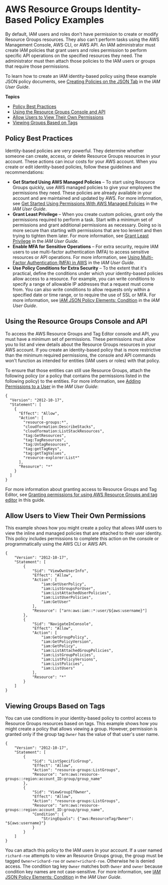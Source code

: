 # AWS Resource Groups Identity\-Based Policy Examples<a name="security_iam_id-based-policy-examples"></a>

By default, IAM users and roles don't have permission to create or modify Resource Groups resources\. They also can't perform tasks using the AWS Management Console, AWS CLI, or AWS API\. An IAM administrator must create IAM policies that grant users and roles permission to perform specific API operations on the specified resources they need\. The administrator must then attach those policies to the IAM users or groups that require those permissions\.

To learn how to create an IAM identity\-based policy using these example JSON policy documents, see [Creating Policies on the JSON Tab](https://docs.aws.amazon.com/IAM/latest/UserGuide/access_policies_create.html#access_policies_create-json-editor) in the *IAM User Guide*\.

**Topics**
+ [Policy Best Practices](#security_iam_policy-best-practices)
+ [Using the Resource Groups Console and API](#security_iam_policy-examples-console)
+ [Allow Users to View Their Own Permissions](#security_iam_policy-examples-own-permissions)
+ [Viewing Groups Based on Tags](#security_iam_policy-examples-view-tags)

## Policy Best Practices<a name="security_iam_policy-best-practices"></a>

Identity\-based policies are very powerful\. They determine whether someone can create, access, or delete Resource Groups resources in your account\. These actions can incur costs for your AWS account\. When you create or edit identity\-based policies, follow these guidelines and recommendations:
+ **Get Started Using AWS Managed Policies** – To start using Resource Groups quickly, use AWS managed policies to give your employees the permissions they need\. These policies are already available in your account and are maintained and updated by AWS\. For more information, see [Get Started Using Permissions With AWS Managed Policies](https://docs.aws.amazon.com/IAM/latest/UserGuide/best-practices.html#bp-use-aws-defined-policies) in the *IAM User Guide*\.
+ **Grant Least Privilege** – When you create custom policies, grant only the permissions required to perform a task\. Start with a minimum set of permissions and grant additional permissions as necessary\. Doing so is more secure than starting with permissions that are too lenient and then trying to tighten them later\. For more information, see [Grant Least Privilege](https://docs.aws.amazon.com/IAM/latest/UserGuide/best-practices.html#grant-least-privilege) in the *IAM User Guide*\.
+ **Enable MFA for Sensitive Operations** – For extra security, require IAM users to use multi\-factor authentication \(MFA\) to access sensitive resources or API operations\. For more information, see [Using Multi\-Factor Authentication \(MFA\) in AWS](https://docs.aws.amazon.com/IAM/latest/UserGuide/id_credentials_mfa.html) in the *IAM User Guide*\.
+ **Use Policy Conditions for Extra Security** – To the extent that it's practical, define the conditions under which your identity\-based policies allow access to a resource\. For example, you can write conditions to specify a range of allowable IP addresses that a request must come from\. You can also write conditions to allow requests only within a specified date or time range, or to require the use of SSL or MFA\. For more information, see [IAM JSON Policy Elements: Condition](https://docs.aws.amazon.com/IAM/latest/UserGuide/reference_policies_elements_condition.html) in the *IAM User Guide*\.

## Using the Resource Groups Console and API<a name="security_iam_policy-examples-console"></a>

To access the AWS Resource Groups and Tag Editor console and API, you must have a minimum set of permissions\. These permissions must allow you to list and view details about the Resource Groups resources in your AWS account\. If you create an identity\-based policy that is more restrictive than the minimum required permissions, the console and API commands won't function as intended for entities \(IAM users or roles\) with that policy\.

To ensure that those entities can still use Resource Groups, attach the following policy \(or a policy that contains the permissions listed in the following policy\) to the entities\. For more information, see [Adding Permissions to a User](https://docs.aws.amazon.com/IAM/latest/UserGuide/id_users_change-permissions.html#users_change_permissions-add-console) in the *IAM User Guide*:

```
{
  "Version": "2012-10-17",
  "Statement": [
    {
      "Effect": "Allow",
      "Action": [
        "resource-groups:*",
        "cloudformation:DescribeStacks",
        "cloudformation:ListStackResources",
        "tag:GetResources",
        "tag:TagResources",
        "tag:UntagResources",
        "tag:getTagKeys",
        "tag:getTagValues",
        "resource-explorer:List*"
      ],
      "Resource": "*"
    }
  ]
}
```

For more information about granting access to Resource Groups and Tag Editor, see [Granting permissions for using AWS Resource Groups and tag editor](gettingstarted-prereqs.md#gettingstarted-prereqs-permissions-howto) in this guide\.

## Allow Users to View Their Own Permissions<a name="security_iam_policy-examples-own-permissions"></a>

This example shows how you might create a policy that allows IAM users to view the inline and managed policies that are attached to their user identity\. This policy includes permissions to complete this action on the console or programmatically using the AWS CLI or AWS API\.

```
{
    "Version": "2012-10-17",
    "Statement": [
        {
            "Sid": "ViewOwnUserInfo",
            "Effect": "Allow",
            "Action": [
                "iam:GetUserPolicy",
                "iam:ListGroupsForUser",
                "iam:ListAttachedUserPolicies",
                "iam:ListUserPolicies",
                "iam:GetUser"
            ],
            "Resource": ["arn:aws:iam::*:user/${aws:username}"]
        },
        {
            "Sid": "NavigateInConsole",
            "Effect": "Allow",
            "Action": [
                "iam:GetGroupPolicy",
                "iam:GetPolicyVersion",
                "iam:GetPolicy",
                "iam:ListAttachedGroupPolicies",
                "iam:ListGroupPolicies",
                "iam:ListPolicyVersions",
                "iam:ListPolicies",
                "iam:ListUsers"
            ],
            "Resource": "*"
        }
    ]
}
```

## Viewing Groups Based on Tags<a name="security_iam_policy-examples-view-tags"></a>

You can use conditions in your identity\-based policy to control access to Resource Groups resources based on tags\. This example shows how you might create a policy that allows viewing a group\. However, permission is granted only if the group tag `Owner` has the value of that user's user name\.

```
{
    "Version": "2012-10-17",
    "Statement": [
        {
            "Sid": "ListSpecificGroup",
            "Effect": "Allow",
            "Action": "resource-groups:ListGroups",
            "Resource": "arn:aws:resource-groups::region:account_ID:group/group_name"
        },
        {
            "Sid": "ViewGroupIfOwner",
            "Effect": "Allow",
            "Action": "resource-groups:ListGroups",
            "Resource": "arn:aws:resource-groups::region:account_ID:group/group_name",
            "Condition": {
                "StringEquals": {"aws:ResourceTag/Owner": "${aws:username}"}
            }
        }
    ]
}
```

You can attach this policy to the IAM users in your account\. If a user named `richard-roe` attempts to view an Resource Groups group, the group must be tagged `Owner=richard-roe` or `owner=richard-roe`\. Otherwise he is denied access\. The condition tag key `Owner` matches both `Owner` and `owner` because condition key names are not case\-sensitive\. For more information, see [IAM JSON Policy Elements: Condition](https://docs.aws.amazon.com/IAM/latest/UserGuide/reference_policies_elements_condition.html) in the *IAM User Guide*\.